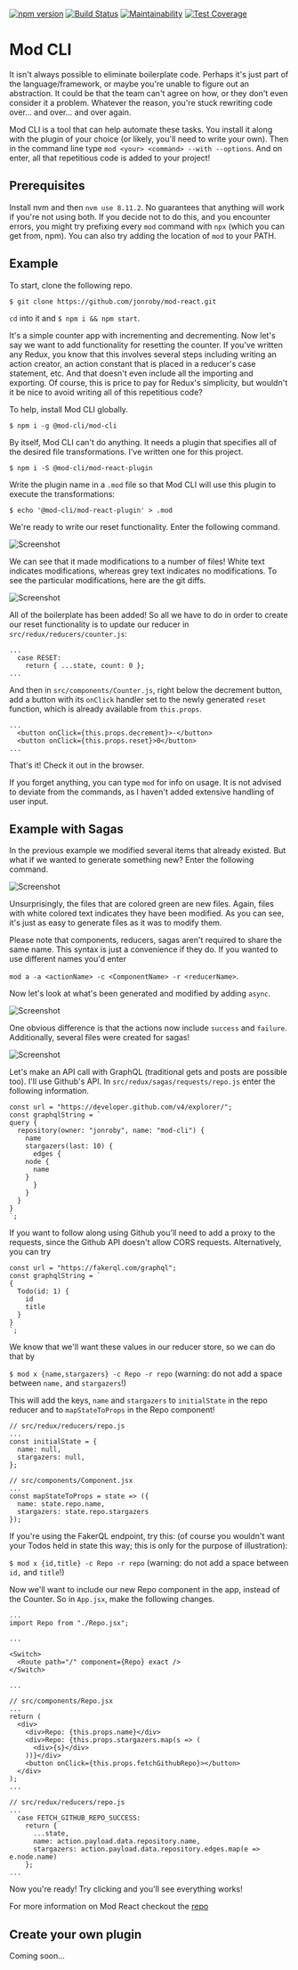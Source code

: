 [![npm version](https://badge.fury.io/js/%40mod-cli%2Fmod-cli.svg)](https://badge.fury.io/js/%40mod-cli%2Fmod-cli)
[![Build Status](https://travis-ci.com/jonroby/mod-cli.svg?branch=master)](https://travis-ci.com/jonroby/mod-cli)
[![Maintainability](https://api.codeclimate.com/v1/badges/1bde59e92968538f845c/maintainability)](https://codeclimate.com/github/jonroby/mod-cli/maintainability)
[![Test Coverage](https://api.codeclimate.com/v1/badges/1bde59e92968538f845c/test_coverage)](https://codeclimate.com/github/jonroby/mod-cli/test_coverage)

# Mod CLI

It isn't always possible to eliminate boilerplate code. Perhaps it's just part
of the language/framework, or maybe you're unable to figure out an abstraction.
It could be that the team can't agree on how, or they don't even consider it a problem.
Whatever the reason, you're stuck rewriting code over... and over... and over again.

Mod CLI is a tool that can help automate these tasks. You install it along with
the plugin of your choice (or likely, you'll need to write your own). Then
in the command line type `mod <your> <command> --with --options`.
And on enter, all that repetitious code is added to your project!

## Prerequisites

Install nvm and then `nvm use 8.11.2`. No guarantees that anything will work if
you're not using both. If you decide not to do this, and you encounter errors,
you might try prefixing every `mod` command with `npx` (which you can get from,
npm). You can also try adding the location of `mod` to your PATH.

## Example

To start, clone the following repo.

`$ git clone https://github.com/jonroby/mod-react.git`

`cd` into it and `$ npm i && npm start`.

It's a simple counter app with incrementing and decrementing. Now let's say we
want to add functionality for resetting the counter. If you've written any Redux,
you know that this involves several steps including writing an action creator, an
action constant that is placed in a reducer's case statement, etc. And that
doesn't even include all the importing and exporting. Of course, this is price
to pay for Redux's simplicity, but wouldn't it be nice to avoid writing all of
this repetitious code?

To help, install Mod CLI globally. 

`$ npm i -g @mod-cli/mod-cli`

By itself, Mod CLI can't do anything. It needs a plugin that specifies all of the
desired file transformations. I've written one for this project.

`$ npm i -S @mod-cli/mod-react-plugin`

Write the plugin name in a `.mod` file so that Mod CLI will use this plugin
to execute the transformations:

`$ echo '@mod-cli/mod-react-plugin' > .mod`

We're ready to write our reset functionality. Enter the following command.

![Screenshot](readme-images/mod_reset_counter_command.png)

We can see that it made modifications to a number of files! White text indicates modifications,
whereas grey text indicates no modifications. To see the particular modifications, here are the
git diffs.

![Screenshot](readme-images/mod-cli-diffs.png)

All of the boilerplate has been added! So all we have to do in order to create our reset
functionality is to update our reducer in `src/redux/reducers/counter.js`:

```
...
  case RESET:
    return { ...state, count: 0 };
...
```

And then in `src/components/Counter.js`, right below the decrement button, add a
button with its `onClick` handler set to the newly generated `reset` function,
which is already available from `this.props`.
```
...
  <button onClick={this.props.decrement}>-</button>
  <button onClick={this.props.reset}>0</button>
...
```

That's it! Check it out in the browser.

If you forget anything, you can type `mod` for info on usage. It is not advised
to deviate from the commands, as I haven't added extensive handling of user
input.

## Example with Sagas

In the previous example we modified several items that already existed. But what
if we wanted to generate something new? Enter the following command.

![Screenshot](readme-images/async_command.png)

Unsurprisingly, the files that are colored green are new files. Again, files
with white colored text indicates they have been modified. As you can see, it's
just as easy to generate files as it was to modify them.

Please note that components, reducers, sagas aren't required to share the same
name. This syntax is just a convenience if they do. If you wanted to use
different names you'd enter

`mod a -a <actionName> -c <ComponentName> -r <reducerName>`.

Now let's look at what's been generated and modified by adding `async`.

![Screenshot](readme-images/repo.png)

One obvious difference is that the actions now include `success` and `failure`.
Additionally, several files were created for sagas!

![Screenshot](readme-images/repos_saga.png)

Let's make an API call with GraphQL (traditional gets and posts are possible too).
I'll use Github's API. In `src/redux/sagas/requests/repo.js` enter the following
information. 

```
const url = "https://developer.github.com/v4/explorer/";
const graphqlString = `
query { 
  repository(owner: "jonroby", name: "mod-cli") {
    name
    stargazers(last: 10) {
      edges {
	node {
	  name
	}
      }
    }
  }
}
`;
```

If you want to follow along using Github you'll need to add a proxy to the requests,
since the Github API doesn't allow CORS requests.  Alternatively, you can try

```
const url = "https://fakerql.com/graphql";
const graphqlString = `
{
  Todo(id: 1) {
    id
    title
  }
}
`;
```

We know that we'll want these values in our reducer store, so we can do that by

`$ mod x {name,stargazers} -c Repo -r repo`
(warning: do not add a space between `name,` and `stargazers`!)

This will add the keys, `name` and `stargazers` to `initialState` in the repo
reducer and to `mapStateToProps` in the Repo component!

```
// src/redux/reducers/repo.js
...
const initialState = {
  name: null,
  stargazers: null,
};
```

```
// src/components/Component.jsx
...
const mapStateToProps = state => ({
  name: state.repo.name,
  stargazers: state.repo.stargazers
});
```

If you're using the FakerQL endpoint, try this: (of course you wouldn't want your Todos
held in state this way; this is only for the purpose of illustration):

`$ mod x {id,title} -c Repo -r repo` (warning: do not add a space between `id,` and `title`!)

Now we'll want to include our new Repo component in the app, instead of the Counter.
So in `App.jsx`, make the following changes.

```
...
import Repo from "./Repo.jsx";

...

<Switch>
  <Route path="/" component={Repo} exact />
</Switch>

...
```

```
// src/components/Repo.jsx
...
return (
  <div>
    <div>Repo: {this.props.name}</div>
    <div>Repo: {this.props.stargazers.map(s => (
      <div>{s}</div> 
    ))}</div>
    <button onClick={this.props.fetchGithubRepo}></button>     
  </div>
);
...
```

```
// src/redux/reducers/repo.js
...
  case FETCH_GITHUB_REPO_SUCCESS:
    return {
      ...state,
      name: action.payload.data.repository.name,
      stargazers: action.payload.data.repository.edges.map(e => e.node.name)	
    };
...
```

Now you're ready! Try clicking and you'll see everything works!

For more information on Mod React checkout the [repo](https://github.com/jonroby/mod-react)

## Create your own plugin

Coming soon...